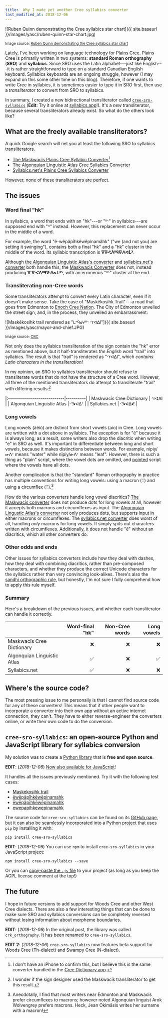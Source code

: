 ```yaml
---
title:  Why I made yet another Cree syllabics converter
last_modified_at: 2018-12-06
---
```


![Ruben Quinn demonstrating the Cree syllabics star chart]({{ site.baseurl }}/images/yasc/ruben-quinn-star-chart.jpg)

<small> Image source: [Ruben Quinn demonstrating the Cree syllabics star chart](https://www.youtube.com/watch?v=_08Kxo424sg)</small>

Lately, I've been working on language technology for [Plains Cree].
Plains Cree is primarily written in two systems: **standard Roman
orthography** (**SRO**) and **syllabics**. Since SRO uses the Latin
alphabet---just like English---it is rather straightforward to type on
a standard Canadian English keyboard. Syllabics keyboards are an ongoing
struggle, however (I may expand on this some other time on this blog).
Therefore, if one wants to write Cree in syllabics, it is sometimes
easier to type it in SRO first, then use a *transliterator* to convert
from SRO to syllabics.

In summary, I created a new bidirectional transliterator called
[`cree-sro-syllabics`][repo]
(**Edit**: Try it online at [syllabics.app](https://syllabics.app/)!).
It's a *new* transliterator, because several
transliterators already exist. So what do the others look like?

[Plains Cree]: https://en.wikipedia.org/wiki/Plains_Cree

What are the freely available transliterators?
----------------------------------------------

A quick Google search will net you at least the following SRO to
syllabics transliterators.

 - [The Maskwacîs Plains Cree Syllabic Converter][ocd][^1]
 - [The Algonquian Linguistic Atlas Cree Syllabics Converter][ala]
 - [Syllabics.net's Plains Cree Syllabics Converter][syl]

[ocd]: http://www.creedictionary.com/converter/maskwacis.php
[ala]: https://syllabics.atlas-ling.ca/
[syl]: http://www.syllabics.net/convert/plainscree

However, none of these transliterators are perfect.

[^1]: I don't have an iPhone to confirm this, but I believe this is the
    same converter bundled in the [Cree Dictionary
    app](http://www.creedictionary.com/software/index.php).

The issues
----------

### Word final "hk"

In syllabics, a word that ends with an "hk"---or "ᐦᐠ" in syllabics---are
supposed end with "ᕽ" instead. However, this replacement can never occur
in the middle of a word.

For example, the word "ê-wêpâpîhkêwêpinamâhk" ("we (and not you) are
setting it swinging"), contains both a final "hk" and a "hk" cluster in
the middle of the word. Its syllabic transcription is **ᐁᐍᐹᐲᐦᑫᐍᐱᐊᒫᕽ**.

Although [the Algonquian Linguistic Atlas's converter][ala] and
[syllabics.net's converter][syl] both handle this, the [Maskwacîs
Converter][ocd] does not, instead producing **ᐁ ᐁᐧᐸᐱᐦᑫᐁᐧᐱᓇᒪᐦᐠ**, with an
erroneous "ᐦᐠ" cluster at the end.


### Transliterating non-Cree words

Some transliterators attempt to convert every Latin character, even if
it doesn't make sense. Take the case of "Maskêkosihk Trail"---a road
that goes from Edmonton to [Enoch Cree Nation][enoch]. The City of
Edmonton unveiled the street sign, and, in the process, they unveiled an
embarrassment:

![Maskêkosihk trail rendered as "ᒪᐢᑫᑯᓯᐦᐠ  ᐟrᐊᐃl"]({{ site.baseurl }}/images/yasc/mayor-and-chief.JPG)

<small> Image source: [CBC](https://www.cbc.ca/news/canada/edmonton/renamed-maskekosihk-trail-part-of-city-s-ongoing-reconciliation-commitment-1.3446162)</small>

Not only does the syllabics transliteration of the sign contain the "hk"
error as mentioned above, but it half-transliterates *the English word*
"trail" into syllabics. The result is that "trail" is rendered as
"ᐟrᐊᐃl", which *contains Latin characters in the transliteration!*

In my opinion, an SRO to syllabics transliterator should refuse to
transliterate words that do not have the structure of a Cree word.
However, all three of the mentioned transliterators do attempt to
transliterate "trail" with differing results:[^2]

|:----------------------------|----------|
| Maskwacîs Cree Dictionary   | ᐟrᐊᐃl    |
| Algonquian Linguistic Atlas | ᐟᕒᐊᐃᐪ    |
| Syllabics.net               | ᐟᕒᐊᐃᓬ    |


[enoch]: http://enochnation.ca/

[^2]: I wonder if the sign designer used the Maskwacîs transliterator to
    get this result.

### Long vowels

Long vowels (âêîô) are distinct from short vowels (aio) in Cree. Long
vowels are written with a dot above in syllabics. The exception is for
"ê" because it is always long; as a result, some writers also drop the
diacritic when writing "e" in SRO as well. It's important to differentiate
between long and short vowels, because it makes distinctions between
words. For example, nipiy/ᓂᐱᕀ means "water" while nîpiy/ᓃᐱᕀ means
"leaf". However, there is such a thing as "plain" script, where the
vowel dots are omitted, and [pointed] script where the vowels have all
dots.

Another complication is that the "standard" Roman orthography in
practice has multiple conventions for writing long vowels: using
a macron (◌̄) and using a circumflex (◌̂).[^3]

How do the various converters handle long vowel diacritics? [The Maskwacîs
converter][ocd] does not produce dots for long vowels at all, however it
accepts both macrons and circumflexes as input. The [Algonquian Lingustic
Atlas's converter][ala] not only produces dots, but supports input in
either macrons or circumflexes. The [syllabics.net converter][syl] does
worst of all, handling *only* macrons for long vowels. It simply spits
out characters written with circumflexes. Additionally, it does not
handle "ê" without an diacritics, which all other converters do.


[pointed]: https://en.wikipedia.org/wiki/Canadian_Aboriginal_syllabics#Pointing

[^3]: Anecdotally, I find that most writers near Edmonton and Maskwacîs
    prefer circumflexes to macrons; however noted Algonquian linguist
    Arok Wolvengrey prefers macrons. Heck, Jean Okimāsis writes her
    surname with a macron!

### Other odds and ends

Other issues for syllabics converters include how they deal with dashes,
how they deal with combining diacritics, rather than pre-composed
characters, and whether they produce the correct Unicode characters for
the syllabics rather than very convincing look-alikes. There's also the
[sandhi orthographic rule][sandhi], but honestly, I'm not sure I fully
comprehend how to apply this rule myself.


[sandhi]: https://crk-orthography.readthedocs.io/en/stable/glossary.html#term-sandhi

### Summary

Here's a breakdown of the previous issues, and whether each
transliterator can handle it correctly.

|                             | Word-final "hk"   | Non-Cree words   | Long vowels   |
|:----------------------------|------------------:|-----------------:|--------------:|
| Maskwacîs Cree Dictionary   | ❌                | ❌               | ❌            |
| Algonquian Linguistic Atlas | ✅                | ❌               | ✅            |
| Syllabics.net               | ✅                | ❌               | ❌            |


Where's the source code?
------------------------

The most pressing issue to me personally is that I cannot find source
code for any of these converters! This means that if other people  want
to incorporate a converter into their own app without an active internet
connection, they can't. They have to either reverse-engineer the
converters online, or write their own code to do the conversion.


`cree-sro-syllabics`: an open-source Python and JavaScript library for syllabics conversion
-------------------------------------------------------------------------------------------

My solution was to create a [Python library][pypi] that is **free and
open source**.

**EDIT**: (*2018-12-06*) [Now also available for JavaScript][npm]!

It handles all the issues previously mentioned. Try it with the
following test cases:

 - [Maskekosihk trail](https://syllabics.app/#!sro:Maskekosihk%20trail)
 - [êwêpâpîhkêwêpinamahk](https://syllabics.app/#!sro:êwêpâpîhkêwêpinamahk)
 - [ēwēpâpīhkēwēpinamahk](https://syllabics.app/#!sro:ēwēpâpīhkēwēpinamahk)
 - [ewepapihkewepinamahk](https://syllabics.app/#!sro:ewepapihkewepinamahk)

<!--
It can also convert from syllabics to SRO:

 - [ᒣᕒᐃᕀ](https://syllabics.app/#!syl:ᒣᕒᐃᕀ)
 - [ᐁᑯᓯ](https://syllabics.app/#!syl:ᐁᑯᓯ)

-->

The source code for `cree-sro-syllabics` can be found on its [GitHub
page][repo], but it can also be seamlessly incorporated into a Python
project that uses `pip` by installing it with:

    pip install cree-sro-syllabics

**EDIT**: (*2018-12-06*) You can use `npm` to install
`cree-sro-syllabics` in your JavaScript project:

    npm install cree-sro-syllabics --save

Or you can [copy-paste the `.js` file][js-source] to your project (as long as you
keep the AGPL license comment at the top!)

[js-source]: https://raw.githubusercontent.com/eddieantonio/cree-sro-syllabics.js/master/cree-sro-syllabics.js

[sro2syllabics]: https://github.com/eddieantonio/cree-sro-syllabics#sro2syllabics
[syllabics2sro]: https://github.com/eddieantonio/cree-sro-syllabics#syllabics2sro


The future
----------

I hope in future versions to add support for Woods Cree and other West
Cree dialects. There are also a few interesting things that can be done
to make sure SRO and syllabics conversions can be completely reversed
without losing information about morpheme boundaries.

**EDIT**: (*2018-12-06*) In the original post, the library was called
`crk_orthography`. It has been renamed to `cree-sro-syllabics`.

**EDIT 2**: (*2018-12-06*) `cree-sro-syllabics` now features beta
support for Woods Cree (Th-dialect) and Swampy Cree (N-dialect).

[repo]: https://github.com/eddieantonio/cree-sro-syllabics
[pypi]: https://pypi.org/project/cree-sro-syllabics/
[npm]: https://www.npmjs.com/package/cree-sro-syllabics
